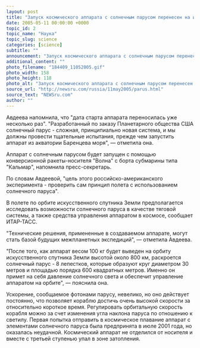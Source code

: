 ```yaml
---
layout: post
title: "Запуск космического аппарата с солнечным парусом перенесен на июнь"
date: 2005-05-11 00:00:00 +0000
topic_id: 2
topic_name: "Наука"
topic_slug: science
categories: [science]
subtitle: ""
announcement: "Запуск космического аппарата с солнечным парусом перенесен ориентировочно на июнь. Об этом сообщила пресс-секретарь Научно-производственного объединения (НПО) им. Лавочкина Лидия Авдеева. \"Запланированная дата старта на сегодняшний день - 21 июня\", &mdash; сказала она."
additional_content: ""
photo_filename: "184409_11052005.gif"
photo_width: 158
photo_height: 118
photo_alt: "Запуск космического аппарата с солнечным парусом перенесен на июнь"
source_url: "http://newsru.com/russia/11may2005/parus.html"
source_text: "NEWSru.com"
author: ""
---
```

Авдеева напомнила, что "дата старта аппарата переносилась уже несколько раз". "Разработанный по заказу Планетарного общества США солнечный парус - сложная, принципиально новая система, и мы должны провести тщательные испытания, прежде чем запустить аппарат из акватории Баренцева моря", &mdash; отметила она.

Аппарат с солнечным парусом будет запущен с помощью конверсионной ракеты-носителя "Волна" с борта субмарины типа "Кальмар", напомнила пресс-секретарь.

По словам Авдеевой, "цель этого российско-американского эксперимента - проверить сам принцип полета с использованием солнечного паруса".

В полете по орбите искусственного спутника Земли предполагается исследовать возможности солнечного паруса в качестве тяговой системы, а также средства управления аппаратом в космосе, сообщает ИТАР-ТАСС.

"Технические решения, примененные в создаваемом аппарате, могут стать базой будущих межпланетных экспедиций", &mdash; отметила Авдеева.

"После того, как аппарат весом 100 кг будет выведен на орбиту искусственного спутника Земли высотой около 800 км, раскроется солнечный парус - 8 лепестков, которые образуют круг диаметром 30 метров и площадью порядка 600 квадратных метров. Именно он примет на себя давление солнечного света и обеспечит управление аппаратом на орбите", &mdash; пояснила она.

Ускорение, сообщаемое фотонами парусу, невелико, но оно действует постоянно, что позволяет кораблю достичь очень высокой скорости за относительно короткое время. Регулировать орбитальную скорость корабля можно за счет изменения угла наклона паруса по отношению к светилу. Первая попытка отправить в космическое плавание аппарат с элементами солнечного паруса была предпринята в июле 2001 года, но оказалась неудачной. Космический аппарат не отделился от носителя и вместе с третьей ступенью упал в зоне затопления.
